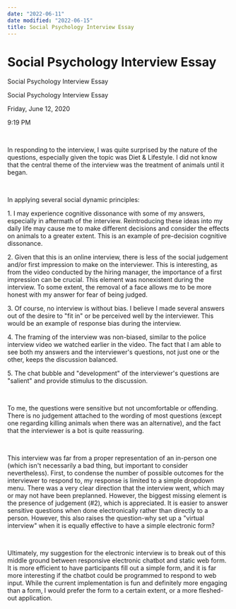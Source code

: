 ```yaml
---
date: "2022-06-11"
date modified: "2022-06-15"
title: Social Psychology Interview Essay
---
```


# Social Psychology Interview Essay
Social Psychology Interview Essay

Social Psychology Interview Essay

Friday, June 12, 2020

9:19 PM

 

In responding to the interview, I was quite surprised by the nature of the questions, especially given the topic was Diet & Lifestyle. I did not know that the central theme of the interview was the treatment of animals until it began.

 

In applying several social dynamic principles:

1\. I may experience cognitive dissonance with some of my answers, especially in aftermath of the interview. Reintroducing these ideas into my daily life may cause me to make different decisions and consider the effects on animals to a greater extent. This is an example of pre-decision cognitive dissonance.

2\. Given that this is an online interview, there is less of the social judgement and/or first impression to make on the interviewer. This is interesting, as from the video conducted by the hiring manager, the importance of a first impression can be crucial. This element was nonexistent during the interview. To some extent, the removal of a face allows me to be more honest with my answer for fear of being judged.

3\. Of course, no interview is without bias. I believe I made several answers out of the desire to "fit in" or be perceived well by the interviewer. This would be an example of response bias during the interview.

4\. The framing of the interview was non-biased, similar to the police interview video we watched earlier in the video. The fact that I am able to see both my answers and the interviewer's questions, not just one or the other, keeps the discussion balanced.

5\. The chat bubble and "development" of the interviewer's questions are "salient" and provide stimulus to the discussion.

 

To me, the questions were sensitive but not uncomfortable or offending. There is no judgement attached to the wording of most questions (except one regarding killing animals when there was an alternative), and the fact that the interviewer is a bot is quite reassuring.

 

This interview was far from a proper representation of an in-person one (which isn't necessarily a bad thing, but important to consider nevertheless). First, to condense the number of possible outcomes for the interviewer to respond to, my response is limited to a simple dropdown menu. There was a very clear direction that the interview went, which may or may not have been preplanned. However, the biggest missing element is the presence of judgement (\#2), which is appreciated. It is easier to answer sensitive questions when done electronically rather than directly to a person. However, this also raises the question-why set up a "virtual interview" when it is equally effective to have a simple electronic form?

 

Ultimately, my suggestion for the electronic interview is to break out of this middle ground between responsive electronic chatbot and static web form. It is more efficient to have participants fill out a simple form, and it is far more interesting if the chatbot could be programmed to respond to web input. While the current implementation is fun and definitely more engaging than a form, I would prefer the form to a certain extent, or a more fleshed-out application.
